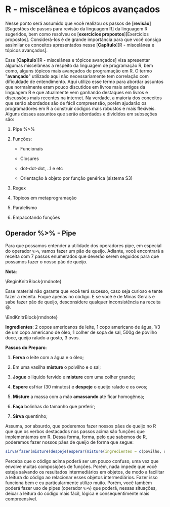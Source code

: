 # R - miscelânea e tópicos avançados

Nesse ponto será assumido que você realizou os passos de [**revisão**][Sugestões de passos para revisão da linguagem R] da linguagem R sugeridos, bem como resolveu os [**exercícios propostos**][Exercícios propostos]. Considerá-los é de grande importância para que você consiga assimilar os conceitos apresentados nesse [**Capítulo**][R - miscelânea e tópicos avançados].

Esse [**Capítulo**][R - miscelânea e tópicos avançados] visa apresentar algumas miscelâneas a respeito da linguagem de programação R, bem como, alguns tópicos mais avançados de programação em R. O termo "**avançado**" utilizado aqui não necessariamente tem correlação com dificuldade de entendimento. Aqui utilizo esse termo para abordar assuntos que normalmente eram pouco discutidos em livros mais antigos da linguagem R e que atualmente vem ganhando destaques em livros e discussões mais recentes na internet. Na verdade, a maioria dos conceitos que serão abordados são de fácil compreensão, porẽm ajudarão os programadores em R a construir códigos mais robustos e mais flexíveis. Alguns desses assuntos que serão abordados e divididos em subseções são:

  1. Pipe %>%
  
  2. Funções: 
    
     - Funcionais
    
     - Closures
    
     - dot-dot-dot, ..1 e etc
     
     - Orientação à objeto por função genérica (sistema S3)
     
   3. Regex
   
   4. Tópicos em metaprogramação
   
   5. Paralelismo
   
   6. Empacotando funções
   

## Operador %>% - Pipe   
   
    
Para que possamos entender a utilidade dos operadores pipe, em especial do operador `%>%`, vamos fazer um pão de queijo. Adiante, você encontrará a receita com 7 passos enumerados que deverão serem seguidos para que possamos fazer o nosso pão de queijo.

**Nota**:

\BeginKnitrBlock{rmdnote}<div class="rmdnote"><div class=text-justify>
Esse material não garante que você terá sucesso, caso seja curioso e tente fazer a receita. Foque apenas no código. E se você é de Minas Gerais e sabe fazer pão de queijo, desconsidere qualquer inconsistência na receita 😃.
</div></div>\EndKnitrBlock{rmdnote}

**Ingredientes**: 2 copos americanos de leite, 1 copo americano de água, 1/3 de um copo americano de óleo, 1 colher de sopa de sal, 500g de povilho doce, queijo ralado a gosto, 3 ovos.

**Passos do Preparo**:

   1. **Ferva** o leite com a água e o óleo;

   2. Em uma vasilha **misture** o polvilho e o sal;
   
   3. **Jogue** o liquido fervido e **misture** com uma colher grande;
   
   4. **Espere** esfriar (30 minutos) e **despeje** o queijo ralado e os ovos;
   
   5. **Misture** a massa com a mão **amassando** até ficar homogênea;
   
   6. **Faça** bolinhas do tamanho que preferir;
   
   7. **Sirva** quentinho;
   
Assuma, por absurdo, que poderemos fazer nossos pães de queijo no R que que os verbos destacados nos passos acima são funções que implementamos em R. Dessa forma, forma, pelo que sabemos de R, poderemos fazer nossos pães de queijo de forma que segue:

```r
sirva(fazer(misture(despeje(esperar(misture(ingredientes = c(povilho, sal), add = ferver(c(leite, óleo), add_agua = TRUE), colher_grande = TRUE), tempo = 30), homogenea = TRUE), modo = "amassando"), formato = "bolinha"), modo = "quentinho")
```

Perceba que o código acima poderá ser um pouco confuso, uma vez que envolve muitas composições de funções. Porém, nada impede que você esteja salvando os resultados intermediários em objetos, de modo a facilitar a leitura do código ao relacionar esses objetos intermediários. Fazer isso funciona bem e eu particularmente utilizo muito. Porém, você também poderá fazer uso de pipes (operador `%>%`) que poderá, nessas situações, deixar a leitura do código mais fácil, lógica e consequentimente mais compreensível.
